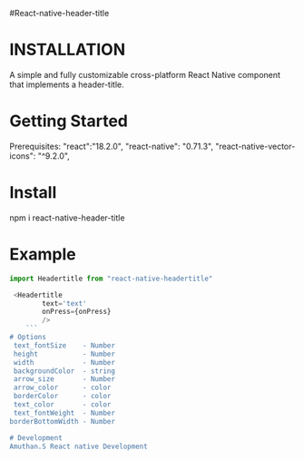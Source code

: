 #React-native-header-title

# INSTALLATION

A simple and fully customizable cross-platform React Native component that implements a header-title.

# Getting Started
Prerequisites:
"react":"18.2.0",
"react-native": "0.71.3",
"react-native-vector-icons": "^9.2.0",

# Install
npm i react-native-header-title

# Example

```js
import Headertitle from "react-native-headertitle"

 <Headertitle
        text='text'
        onPress={onPress}
        />
    ```
# Options
 text_fontSize    - Number
 height           - Number
 width            - Number
 backgroundColor  - string
 arrow_size       - Number
 arrow_color      - color
 borderColor      - color 
 text_color       - color
 text_fontWeight  - Number
borderBottomWidth - Number

# Development
Amuthan.S React native Development
      
        
